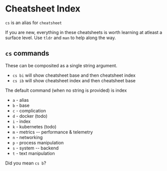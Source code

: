 # Cheatsheet Index

`cs` is an alias for `cheatsheet`

If you are new, everything in these cheatsheets is worth learning at atleast a surface level. Use `tldr` and `man` to help along the way.

## `cs` commands

These can be composited as a single string argument.

* `cs bi` will show cheatsheet base and then cheatsheet index
* `cs ib` will show cheatsheet index and then cheatsheet base

The default command (when no string is provided) is index

* `a` - alias
* `b` - base
* `c` - complication
* `d` - docker (todo)
* `i` - index
* `k` - kubernetes (todo)
* `m` - metrics -- performance & telemetry
* `n` - networking
* `p` - process manipulation
* `s` - system -- backend
* `t` - text manipulation

Did you mean `cs b`?
